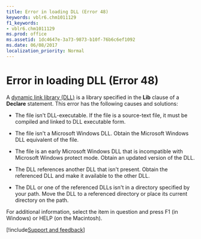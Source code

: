 ```yaml
---
title: Error in loading DLL (Error 48)
keywords: vblr6.chm1011129
f1_keywords:
- vblr6.chm1011129
ms.prod: office
ms.assetid: 1dc4647e-3a73-9873-b10f-76b6c6ef1092
ms.date: 06/08/2017
localization_priority: Normal
---
```



# Error in loading DLL (Error 48)

A [dynamic link library (DLL)](../../Glossary/vbe-glossary.md#dynamic-link-library-dll) is a library specified in the **Lib** clause of a **Declare** statement. This error has the following causes and solutions:



- The file isn't DLL-executable. If the file is a source-text file, it must be compiled and linked to DLL executable form.
    
- The file isn't a Microsoft Windows DLL. Obtain the Microsoft Windows DLL equivalent of the file.
    
- The file is an early Microsoft Windows DLL that is incompatible with Microsoft Windows protect mode. Obtain an updated version of the DLL.
    
- The DLL references another DLL that isn't present. Obtain the referenced DLL and make it available to the other DLL.
    
- The DLL or one of the referenced DLLs isn't in a directory specified by your path. Move the DLL to a referenced directory or place its current directory on the path.
    

For additional information, select the item in question and press F1 (in Windows) or HELP (on the Macintosh).

[!include[Support and feedback](~/includes/feedback-boilerplate.md)]
